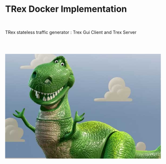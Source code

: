 # TRex Docker Implementation

<br />

TRex stateless traffic generator : Trex Gui Client and Trex Server

<br />
<br />

![](Login.jpg)


